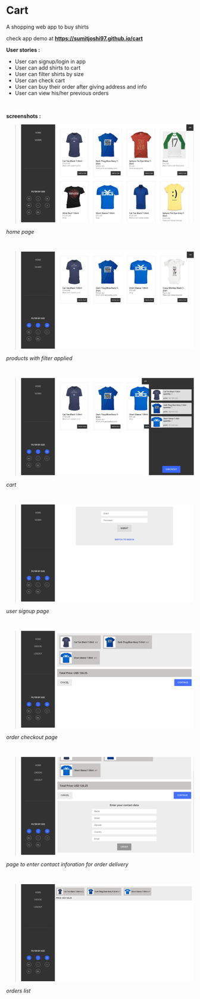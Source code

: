 # Cart

A shopping web app to buy shirts

check app demo at __https://sumitjoshi97.github.io/cart__

**User stories :** 

* User can signup/login in app
* User can add shirts to cart
* User can filter shirts by size
* User can check cart
* User can buy their order after giving address and info
* User can view his/her previous orders

<br/>

**screenshots :**  

>![home page](/screenshots/home.jpg)

_home page_

<br/>

>![products with filter applied](/screenshots/filters.jpg)

_products with filter applied_

<br/>

>![cart](/screenshots/cartSummary.jpg)

_cart_

<br/>

>![user signup page](/screenshots/signup.jpg)

_user signup page_

<br/>

>![order checkout page](/screenshots/checkout.jpg)

_order checkout page_

<br/>

>![page to enter contact inforation for order delivery](/screenshots/checkout_form.jpg)

_page to enter contact inforation for order delivery_

<br/>

>![list of orders](/screenshots/orders.jpg)

_orders list_